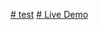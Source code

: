[# test](https://dereakif.github.io/MyWatchList/)
[# Live Demo](https://dereakif.github.io/MyWatchList/)
